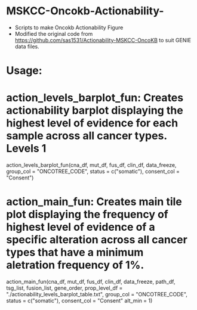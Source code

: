 # MSKCC-Oncokb-Actionability-
- Scripts to make Oncokb Actionability Figure
- Modified the original code from https://github.com/sas1531/Actionability-MSKCC-OncoKB to suit GENIE data files.

# Usage:

# action_levels_barplot_fun: Creates actionability barplot displaying the highest level of evidence for each sample across all cancer types. Levels 1

action_levels_barplot_fun(cna_df, mut_df, fus_df, clin_df, data_freeze,
                          group_col = "ONCOTREE_CODE",
                          status = c("somatic"),
                          consent_col = "Consent") 

# action_main_fun: Creates main tile plot displaying the frequency of highest level of evidence of a specific alteration across all cancer types that have a minimum aletration frequency of 1%.

action_main_fun(cna_df, mut_df, fus_df, clin_df, data_freeze,
                path_df, tsg_list, fusion_list, gene_order,
                prop_level_df = "./actionability_levels_barplot_table.txt",
                group_col = "ONCOTREE_CODE",
                status = c("somatic"),
                consent_col = "Consent"
                alt_min = 1)

                
